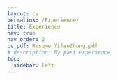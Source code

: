 ```yaml
---
layout: cv
permalink: /Experience/
title: Experience
nav: true
nav_order: 2
cv_pdf: Resume_YifanZhong.pdf
# description: My past experience
toc:
  sidebar: left
---
```

